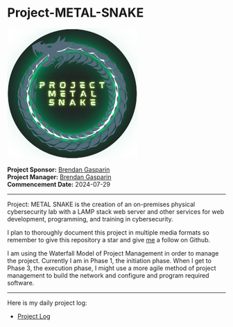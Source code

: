 # Project-METAL-SNAKE  

<img src="./images/Project-METAL-SNAKE-logo.png" alt="Project METAL SNAKE logo" height="300" width="300" />

**Project Sponsor:** [Brendan Gasparin](https://linktr.ee/brendangasparin)  
**Project Manager:** [Brendan Gasparin](https://linktr.ee/brendangasparin)  
**Commencement Date:** 2024-07-29  

---

Project: METAL SNAKE is the creation of an on-premises physical cybersecurity lab with a LAMP stack web server and other services for web development, programming, and training in cybersecurity.  

I plan to thoroughly document this project in multiple media formats so remember to give this repository a star and give [me](https://github.com/brendangasparin) a follow on Github.  

I am using the Waterfall Model of Project Management in order to manage the project. Currently I am in Phase 1, the initiation phase. When I get to Phase 3, the execution phase, I might use a more agile method of project management to build the network and configure and program required software.  

---

Here is my daily project log:
- [Project Log](./project-log/log.md)  
